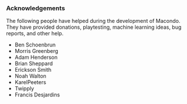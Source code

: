 ### Acknowledgements

The following people have helped during the development of Macondo. They have provided donations, playtesting, machine learning ideas, bug reports, and other help.

- Ben Schoenbrun
- Morris Greenberg
- Adam Henderson
- Brian Sheppard
- Erickson Smith
- Noah Walton
- KarelPeeters
- Twipply
- Francis Desjardins